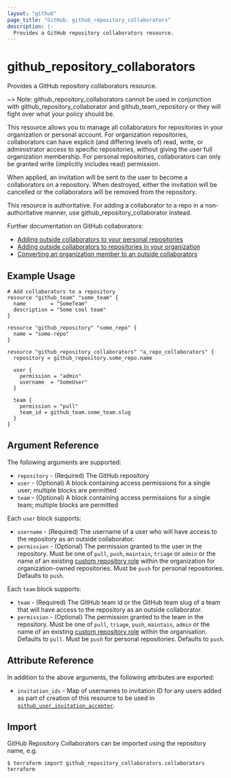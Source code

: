 ```yaml
---
layout: "github"
page_title: "GitHub: github_repository_collaborators"
description: |-
  Provides a GitHub repository collaborators resource.
---
```


# github_repository_collaborators

Provides a GitHub repository collaborators resource.

~> Note: github_repository_collaborators cannot be used in conjunction with github_repository_collaborator and
github_team_repository or they will fight over what your policy should be.

This resource allows you to manage all collaborators for repositories in your
organization or personal account. For organization repositories, collaborators can
have explicit (and differing levels of) read, write, or administrator access to 
specific repositories, without giving the user full organization membership. 
For personal repositories, collaborators can only be granted write
(implicitly includes read) permission. 

When applied, an invitation will be sent to the user to become a collaborators
on a repository. When destroyed, either the invitation will be cancelled or the
collaborators will be removed from the repository.

This resource is authoritative. For adding a collaborator to a repo in a non-authoritative manner, use
github_repository_collaborator instead.

Further documentation on GitHub collaborators:

- [Adding outside collaborators to your personal repositories](https://help.github.com/en/github/setting-up-and-managing-your-github-user-account/managing-access-to-your-personal-repositories)
- [Adding outside collaborators to repositories in your organization](https://help.github.com/articles/adding-outside-collaborators-to-repositories-in-your-organization/)
- [Converting an organization member to an outside collaborators](https://help.github.com/articles/converting-an-organization-member-to-an-outside-collaborator/)
 
## Example Usage

```hcl
# Add collaborators to a repository
resource "github_team" "some_team" {
  name        = "SomeTeam"
  description = "Some cool team"
}

resource "github_repository" "some_repo" {
  name = "some-repo"
}

resource "github_repository_collaborators" "a_repo_collaborators" {
  repository = github_repository.some_repo.name

  user {
    permission = "admin"
    username  = "SomeUser"
  }
  
  team {
    permission = "pull"
    team_id = github_team.some_team.slug
  }
}
```

## Argument Reference

The following arguments are supported:

* `repository` - (Required) The GitHub repository
* `user` - (Optional) A block containing access permissions for a single user; multiple blocks are permitted
* `team` - (Optional) A block containing access permissions for a single team; multiple blocks are permitted

Each `user` block supports:

* `username` - (Required) The username of a user who will have access to the repository as an outside collaborator.
* `permission` - (Optional) The permission granted to the user in the repository.
            Must be one of `pull`, `push`, `maintain`, `triage` or `admin` or the name of an existing [custom repository role](https://docs.github.com/en/enterprise-cloud@latest/organizations/managing-peoples-access-to-your-organization-with-roles/managing-custom-repository-roles-for-an-organization) within the organization for organization-owned repositories.
            Must be `push` for personal repositories. Defaults to `push`.

Each `team` block supports:

* `team` - (Required) The GitHub team id or the GitHub team slug of a team that will have access to the repository as an outside collaborator.
* `permission` - (Optional) The permission granted to the team in the repository.
  Must be one of `pull`, `triage`, `push`, `maintain`, `admin` or the name of an existing [custom repository role](https://docs.github.com/en/enterprise-cloud@latest/organizations/managing-peoples-access-to-your-organization-with-roles/managing-custom-repository-roles-for-an-organization) within the organisation. Defaults to `pull`.
  Must be `push` for personal repositories. Defaults to `push`.

## Attribute Reference

In addition to the above arguments, the following attributes are exported:

* `invitation_ids` - Map of usernames to invitation ID for any users added as part of creation of this resource to 
  be used in [`github_user_invitation_accepter`](./user_invitation_accepter.html).

## Import

GitHub Repository Collaborators can be imported using the repository name, e.g.

```
$ terraform import github_repository_collaborators.collaborators terraform
```
